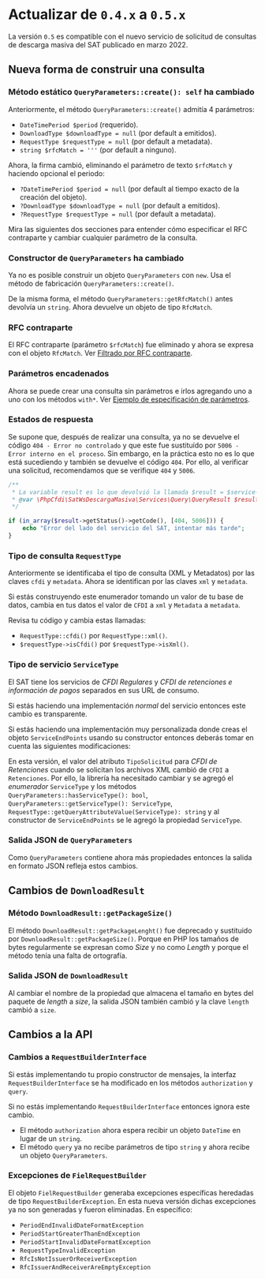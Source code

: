# Actualizar de `0.4.x` a `0.5.x`

La versión `0.5` es compatible con el nuevo servicio de solicitud de consultas
de descarga masiva del SAT publicado en marzo 2022.

## Nueva forma de construir una consulta

### Método estático `QueryParameters::create(): self` ha cambiado

Anteriormente, el método `QueryParameters::create()` admitía 4 parámetros:

- `DateTimePeriod $period` (requerido).
- `DownloadType $downloadType = null` (por default a emitidos).
- `RequestType $requestType = null` (por default a metadata).
- `string $rfcMatch = '''` (por default a ninguno).

Ahora, la firma cambió, eliminando el parámetro de texto `$rfcMatch` y haciendo opcional el periodo:

- `?DateTimePeriod $period = null` (por default al tiempo exacto de la creación del objeto).
- `?DownloadType $downloadType = null` (por default a emitidos).
- `?RequestType $requestType = null` (por default a metadata).

Mira las siguientes dos secciones para entender cómo especificar el RFC contraparte
y cambiar cualquier parámetro de la consulta.

### Constructor de `QueryParameters` ha cambiado

Ya no es posible construir un objeto `QueryParameters` con `new`.
Usa el método de fabricación `QueryParameters::create()`.

De la misma forma, el método `QueryParameters::getRfcMatch()` antes devolvía un `string`.
Ahora devuelve un objeto de tipo `RfcMatch`.

### RFC contraparte

El RFC contraparte (parámetro `$rfcMatch`) fue eliminado y ahora se expresa con el objeto `RfcMatch`.
Ver [Filtrado por RFC contraparte](../README.md#filtrado-por-rfc-contraparte-rfcmatchrfcmatches).

### Parámetros encadenados

Ahora se puede crear una consulta sin parámetros e irlos agregando uno a uno con los métodos `with*`.
Ver [Ejemplo de especificación de parámetros](../README.md#ejemplo-de-especificación-de-parámetros).

### Estados de respuesta

Se supone que, después de realizar una consulta, ya no se devuelve el código `404 - Error no controlado`
y que este fue sustituído por `5006 - Error interno en el proceso`. Sin embargo, en la práctica esto
no es lo que está sucediendo y también se devuelve el código `404`. Por ello, al verificar una solicitud,
recomendamos que se verifique `404` y `5006`.

```php
/**
 * La variable result es lo que devolvió la llamada $result = $service->query($parameters);
 * @var \PhpCfdi\SatWsDescargaMasiva\Services\Query\QueryResult $result 
 */

if (in_array($result->getStatus()->getCode(), [404, 5006])) {
    echo "Error del lado del servicio del SAT, intentar más tarde";
}
```

### Tipo de consulta `RequestType`

Anteriormente se identificaba el tipo de consulta (XML y Metadatos) por las claves `cfdi` y `metadata`.
Ahora se identifican por las claves `xml` y `metadata`.

Si estás construyendo este enumerador tomando un valor de tu base de datos, cambia en tus datos el valor
de `CFDI` a `xml` y `Metadata` a `metadata`.

Revisa tu código y cambia estas llamadas:

- `RequestType::cfdi()` por `RequestType::xml()`.
- `$requestType->isCfdi()` por `$requestType->isXml()`.

### Tipo de servicio `ServiceType`

El SAT tiene los servicios de *CFDI Regulares* y *CFDI de retenciones e información de pagos*
separados en sus URL de consumo.

Si estás haciendo una implementación *normal* del servicio entonces este cambio es transparente.

Si estás haciendo una implementación muy personalizada donde creas el objeto `ServiceEndPoints`
usando su constructor entonces deberás tomar en cuenta las siguientes modificaciones:

En esta versión, el valor del atributo `TipoSolicitud` para *CFDI de Retenciones* cuando se solicitan
los archivos XML cambió de `CFDI` a `Retenciones`. Por ello, la librería ha necesitado cambiar y se
agregó el *enumerador* `ServiceType` y los métodos `QueryParameters::hasServiceType(): bool`,
`QueryParameters::getServiceType(): ServiceType`, `RequestType::getQueryAttributeValue(ServiceType): string`
y al constructor de `ServiceEndPoints` se le agregó la propiedad `ServiceType`.

### Salida JSON de `QueryParameters`

Como `QueryParameters` contiene ahora más propiedades entonces la salida en formato JSON refleja estos cambios.

## Cambios de `DownloadResult`

### Método `DownloadResult::getPackageSize()`

El método `DownloadResult::getPackageLenght()` fue deprecado y sustituido por `DownloadResult::getPackageSize()`.
Porque en PHP los tamaños de bytes regularmente se expresan como *Size* y no como *Length* y porque el método
tenía una falta de ortografía.

### Salida JSON de `DownloadResult`

Al cambiar el nombre de la propiedad que almacena el tamaño en bytes del paquete de *length* a *size*,
la salida JSON también cambió y la clave `length` cambió a `size`.

## Cambios a la API

### Cambios a `RequestBuilderInterface`

Si estás implementando tu propio constructor de mensajes, la interfaz `RequestBuilderInterface` se ha modificado
en los métodos `authorization` y `query`.

Si no estás implementando `RequestBuilderInterface` entonces ignora este cambio.

- El método `authorization` ahora espera recibir un objeto `DateTime` en lugar de un `string`.
- El método `query` ya no recibe parámetros de tipo `string` y ahora recibe un objeto `QueryParameters`.

### Excepciones de `FielRequestBuilder`

El objeto `FielRequestBuilder` generaba excepciones específicas heredadas de tipo `RequestBuilderException`.
En esta nueva versión dichas excepciones ya no son generadas y fueron eliminadas. En específico:

- `PeriodEndInvalidDateFormatException`
- `PeriodStartGreaterThanEndException`
- `PeriodStartInvalidDateFormatException`
- `RequestTypeInvalidException`
- `RfcIsNotIssuerOrReceiverException`
- `RfcIssuerAndReceiverAreEmptyException`
